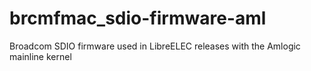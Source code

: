 # brcmfmac_sdio-firmware-aml
Broadcom SDIO firmware used in LibreELEC releases with the Amlogic mainline kernel
